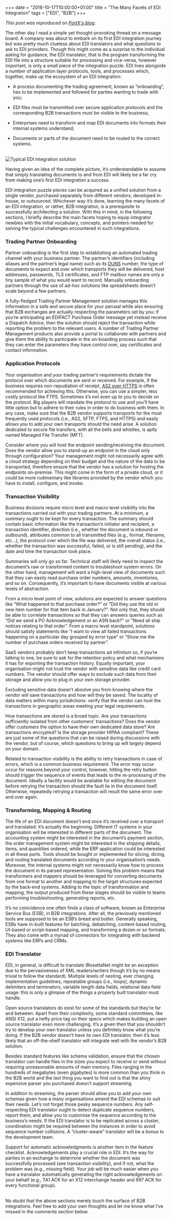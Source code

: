 +++
date = "2018-10-17T10:00:00+01:00"
title = "The Many Facets of EDI Integration"
tags = ["EDI", "B2B"]
+++

*This post was reproduced on [PortX's blog](https://portx.io/the-many-facets-of-edi-integration/)*.

The other day I read a simple yet thought-provoking thread on a message board. A company was about to embark on its first EDI integration journey but was pretty much clueless about EDI translators and what questions to ask to EDI providers. Though this might come as a surprise to the individual asking for guidance, the EDI translator, that is the program transforming the EDI file into a structure suitable for processing and vice-versa, however important, is only a small piece of the integration puzzle. EDI lives alongside a number of application layer protocols, tools, and processes which, together, make up the ecosystem of an EDI integration:

* A process documenting the trading agreement, known as “onboarding”, has to be implemented and followed for parties wanting to trade with you;

* EDI files must be transmitted over secure application protocols and the corresponding B2B transactions must be visible to the business;

* Enterprises need to transform and map EDI documents into formats their internal systems understand;

* Documents or parts of the document need to be routed to the correct systems.
<br/><br/>
<img src="/images/the-many-facets-of-edi-integration.jpg" alt="Typical EDI integration solution"/>

Having given an idea of the complete picture, it’s understandable to assume that simply translating documents to and from EDI will likely be a far cry from making one’s first EDI integration a success.

EDI integration puzzle pieces can be acquired as a unified solution from a single vendor, purchased separately from different vendors, developed in-house, or outsourced. Whichever way it’s done, learning the many facets of an EDI integration, or rather, B2B integration, is a prerequisite to successfully architecting a solution. With this in mind, in the following sections, I briefly describe the main facets hoping to equip integrator newbies with the initial vocabulary, concepts, and pointers needed for solving the typical challenges encountered in such integrations.

### Trading Partner Onboarding

Partner onboarding is the first step to establishing an automated trading channel with your business partner. The partner’s identifiers (including aliases and the partner’s legal name) such as its [DUNS](https://www.dnb.com/duns-number.html) number, the type of documents to expect and over which transports they will be delivered, host addresses, passwords, TLS certificates, and FTP mailbox names are only a tiny sample of what you would want to record. Manually onboarding partners through the use of ad-hoc solutions like spreadsheets doesn’t scale beyond a few partners.

A fully-fledged Trading Partner Management solution manages this information in a safe and secure place for your perusal while also ensuring that B2B exchanges are actually respecting the parameters set by you: if you’re anticipating an EDIFACT Purchase Order message yet instead receive a Dispatch Advice, then the solution should reject the transaction while reporting the problem to the relevant users. A number of Trading Partner Management products also provide a portal to collaborate with partners and give them the ability to participate in the on-boarding process such that they can enter the parameters they have control over, say certificates and contact information.
<br/>
### Application Protocols

Your organisation and your trading partner’s requirements dictate the protocol over which documents are sent or received. For example, if the business requires non-repudiation of receipt, [AS2 over HTTPS](http://oncodesign.io/2015/05/15/a-primer-to-as2/) is often recommended for achieving this. Otherwise, you can use a simpler, less costly protocol like FTPS. Sometimes it’s not even up to you to decide on the protocol. Big players will mandate the protocol to use and you’ll have little option but to adhere to their rules in order to do business with them. In any case, make sure that the B2B vendor supports transports for the most frequently used protocols (i.e., AS2, SFTP, FTPS, and HTTPS) and easily allows you to add your own transports should the need arise. A solution dedicated to secure file transfers, with all the bells and whistles, is aptly named Managed File Transfer (MFT).

Consider where you will host the endpoint sending/receiving the document. Does the vendor allow you to stand-up an endpoint in the cloud only through configuration? Your management might not necessarily agree with a cloud strategy depending on their budget and the nature of the data to be transported, therefore ensure that the vendor has a solution for hosting the endpoints on-premise. This might come in the form of a private cloud, or it could be more rudimentary like libraries provided by the vendor which you have to install, configure, and invoke.
<br/>
### Transaction Visibility

Business divisions require micro level and macro level visibility into the transactions carried out with your trading partners. At a minimum, a summary ought to be kept for every transaction. The summary should contain basic information like the transaction’s initiator and recipient, a transaction identifier, direction (i.e., whether the document is inbound or outbound), attributes common to all transmitted files (e.g., format,  filename, etc...), the protocol over which the file was delivered, the overall status (i.e., whether the transaction was successful, failed, or is still pending), and the date and time the transaction took place.

Summaries will only go so far. Technical staff will likely need to inspect the document’s raw or transformed content to troubleshoot system errors. On the other hand, management will want a high-level view of documents such that they can easily read purchase order numbers, amounts, inventories, and so on. Consequently, it’s important to have documents visible at various levels of abstraction.

From a micro level point of view, solutions are expected to answer questions like “What happened to that purchase order?” or ”Did they use the old or new item number for that item back in January?”. Not only that, they should be able to correlate transactions so that they can answers queries such as “Did we send a PO Acknowledgement or an ASN back?” or “Need all ship notices relating to that order”. From a macro level standpoint, solutions should satisfy statements like “I want to view all failed transactions happening on a particular day grouped by error type” or “Show me the number of purchase orders received by partner”.

SaaS vendors probably don’t keep transactions ad infinitum so, if you’re talking to one, be sure to ask for the retention policy and what mechanisms it has for exporting the transaction history. Equally important, your organisation might not trust the vendor with sensitive data like credit card numbers. The vendor should offer ways to exclude such data from their storage and allow you to plug in your own storage provider.

Excluding sensitive data doesn’t absolve you from knowing where the vendor will save transactions and how will they be saved. The locality of data matters within many jurisdictions: verify that the vendor can host the transactions in geographic areas meeting your legal requirements.

How transactions are stored is a broad topic. Are your transactions sufficiently isolated from other customers’ transactions? Does the vendor offer customers the option to have their own dedicated data store? Are transactions encrypted? Is the storage provider HIPAA compliant? These are just some of the questions that can be raised during discussions with the vendor, but of course, which questions to bring up will largely depend on your domain.

Related to transaction visibility is the ability to retry transactions in case of errors, which is a common business requirement. The error may occur occur for reasons beyond your control, however, hitting the retry button should trigger the sequence of events that leads to the re-processing of the document. Ideally a facility would be available for editing the document before retrying the transaction should the fault lie in the document itself. Otherwise, repeatedly retrying a transaction will result the same error over and over again.
<br/>
### Transforming, Mapping & Routing

The life of an EDI document doesn’t end once it’s received over a transport and translated: it’s actually the beginning. Different IT systems in your organisation will be interested in different parts of the document. The accounting system might be interested in the document’s payment section, the order management system might be interested in the shipping details, items, and quantities ordered, while the ERP application could be interested in all these parts. Tools should be bought or implemented for slicing, dicing, and routing translated documents according to your organisation’s needs. Moreover, the internal systems might not necessarily know how to process the document in its parsed representation. Solving this problem means that transformers and mappers should be leveraged for converting documents from one format to another and mapping to the target structures expected by the back-end systems. Adding to the topic of transformation and mapping, the output produced from these stages should be visible to teams performing troubleshooting, generating reports, etc.

It’s no coincidence one often finds a class of software, known as Enterprise Service Bus (ESB), in B2B integrations. After all, the previously mentioned tools are supposed to be an ESB’s bread and butter. Generally speaking, ESBs have in-built features for batching, debatching, content-based routing, UI-based or script-based mapping, and transforming a dozen or so formats. They also come with a myriad of connectors for integrating with backend systems like ERPs and CRMs.
<br/>
### EDI Translator

EDI, in general, is difficult to translate (RosettaNet might be an exception due to the pervasiveness of XML readers/writers though it’s by no means trivial to follow the standard). Multiple levels of nesting, ever changing implementation guidelines, repeatable groups (i.e., loops), dynamic delimiters and terminators, variable length data fields, relational data field usage: this is only a glimpse of the things a properly built translator must handle.

Open source translators do exist for some of the standards but they’re far and between. Apart from their complexity, some standard committees, like ANSI X12, put a hefty price tag on their specs which makes building an open source translator even more challenging. It’s a given then that you shouldn’t try to develop your own translator unless you definitely know what you’re doing. If the B2B vendor doesn’t have its own EDI translator, then it’s less likely that an off-the-shelf translator will integrate well with the vendor’s B2B solution.

Besides standard features like schema validation, ensure that the chosen translator can handle files in the sizes you expect to receive or send without requiring unreasonable amounts of main memory. Files ranging in the hundreds of megabytes (even gigabytes) is more common than you think in the B2B world and the last thing you want to find out is that the shiny expensive parser you purchased doesn’t support streaming.

In addition to streaming, the parser should allow you to add your own schemas given how a many organisations amend the EDI schemas to suit their needs. Let’s not forget those pesky sequence numbers. Any self-respecting EDI translator ought to detect duplicate sequence numbers, report them, and allow you to customise the sequence according to the business’s needs. If the EDI translator is to be replicated across a cluster, coordination might be required between the instances in order to avoid sequence number collisions. A “cluster-aware” translator will be a bonus to the development team.

Support for automatic acknowledgments is another item in the feature checklist. Acknowledgements play a crucial role in EDI. It’s the way for parties in an exchange to determine whether the document was successfully processed (see transaction visibility), and if not, what the problem was (e.g., missing field). Your job will be much easier when you have a translator automatically generating the right acknowledgements on your behalf (e.g., TA1 ACK for an X12 interchange header and 997 ACK for every functional group).<br/><br/>


No doubt that the above sections merely touch the surface of B2B integrations. Feel free to add your own thoughts and let me know what I’ve missed in the comments section below.
